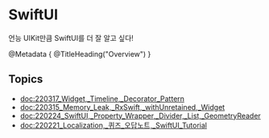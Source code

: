 # SwiftUI

언능 UIKit만큼 SwiftUI를 더 잘 알고 싶다! 

@Metadata {
   @TitleHeading("Overview")
}

## Topics
- <doc:220317_Widget,_Timeline,_Decorator_Pattern>
- <doc:220315_Memory_Leak,_RxSwift,_withUnretained,_Widget>
- <doc:220224_SwiftUI,_Property_Wrapper,_Divider,_List,_GeometryReader>
- <doc:220221_Localization,_퀴즈_오답노트,_SwiftUI_Tutorial>